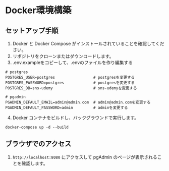 # Docker環境構築

## セットアップ手順
1. Docker と Docker Compose がインストールされていることを確認してください。
2. リポジトリをクローンまたはダウンロードします。
3. .env.exampleをコピーして、.envのファイルを作り編集する
```
# postgres
POSTGRES_USER=postgres                 # postgresを変更する
POSTGRES_PASSWORD=postgres             # postgresを変更する
POSTGRES_DB=sns-udemy                  # sns-udemyを変更する

# pgadmin
PGADMIN_DEFAULT_EMAIL=admin@admin.com  # admin@admin.comを変更する
PGADMIN_DEFAULT_PASSWORD=admin         # adminを変更する
```
4. Docker コンテナをビルドし、バックグラウンドで実行します。
```
docker-compose up -d --build
```

## ブラウザでのアクセス
1. `http://localhost:8080` にアクセスして pgAdmin のページが表示されることを確認します。
